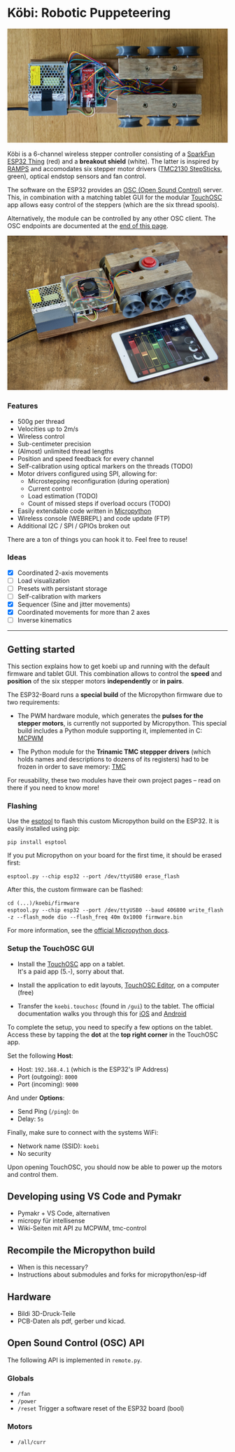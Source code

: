 # Köbi: Robotic Puppeteering

![Setup](draufsicht.jpeg)

Köbi is a 6-channel wireless stepper controller consisting of a [SparkFun ESP32 Thing](https://www.sparkfun.com/products/13907) (red) and a **breakout shield** (white). The latter is inspired by [RAMPS](https://reprap.org/wiki/Arduino_Mega_Pololu_Shield) and accomodates six stepper motor drivers ([TMC2130 StepSticks](https://shop.watterott.com/SilentStepStick-TMC2130), green), optical endstop sensors and fan control.

The software on the ESP32 provides an [OSC (Open Sound Control)](https://en.wikipedia.org/wiki/Open_Sound_Control) server. This, in combination with a matching tablet GUI for the modular [TouchOSC](https://hexler.net/products/touchosc) app allows easy control of the steppers (which are the six thread spools).

Alternatively, the module can be controlled by any other OSC client. The OSC endpoints are documented at the [end of this page](#osc-api).

![No strings attached!](setup.jpeg)

### Features

- 500g per thread
- Velocities up to 2m/s
- Wireless control
- Sub-centimeter precision
- (Almost) unlimited thread lengths
- Position and speed feedback for every channel
- Self-calibration using optical markers on the threads (TODO)
- Motor drivers configured using SPI, allowing for:
    - Microstepping reconfiguration (during operation)
    - Current control
    - Load estimation (TODO)
    - Count of missed steps if overload occurs (TODO)
- Easily extendable code written in [Micropython](https://micropython.org)
- Wireless console (WEBREPL) and code update (FTP)
- Additional I2C / SPI / GPIOs broken out

There are a ton of things you can hook it to. Feel free to reuse!


### Ideas

- [x] Coordinated 2-axis movements
- [ ] Load visualization
- [ ] Presets with persistant storage
- [ ] Self-calibration with markers
- [x] Sequencer (Sine and jitter movements)
- [x] Coordinated movements for more than 2 axes
- [ ] Inverse kinematics

---

## Getting started

This section explains how to get koebi up and running with the default firmware and tablet GUI. This combination allows to control the **speed** and **position** of the six stepper motors **independently** or **in pairs**.

The ESP32-Board runs a **special build** of the Micropython firmware due to two requirements:

- The PWM hardware module, which generates the **pulses for the  stepper motors**, is currently not supported by Micropython. This special build includes a Python module supporting it, implemented in C: [MCPWM]()

- The Python module for the **Trinamic TMC steppper drivers** (which holds names and descriptions to dozens of its registers) had to be frozen in order to save memory: [TMC]()

For reusability, these two modules have their own project pages – read on there if you need to know more!

### Flashing

Use the [esptool](https://github.com/espressif/esptool) to flash this custom Micropython build on the ESP32. It is easily installed using pip:

```
pip install esptool
```

If you put Micropython on your board for the first time, it should be erased first:

```
esptool.py --chip esp32 --port /dev/ttyUSB0 erase_flash
```

After this, the custom firmware can be flashed:

```
cd (...)/koebi/firmware
esptool.py --chip esp32 --port /dev/ttyUSB0 --baud 406800 write_flash -z --flash_mode dio --flash_freq 40m 0x1000 firmware.bin
``` 

For more information, see the [official Micropython docs](https://micropython.org/download#esp32).

### Setup the TouchOSC GUI
- Install the [TouchOSC](https://hexler.net/products/touchosc) app on a tablet.  
It's a paid app (5.-), sorry about that.

- Install the application to edit layouts, [TouchOSC Editor](https://hexler.net/products/touchosc#downloads), on a computer (free)

- Transfer the ``koebi.touchosc`` (found in ``/gui``) to the tablet. The official documentation walks you through this for [iOS](https://hexler.net/docs/touchosc-configuration-layout-transfer-wifi?ios) and [Android](https://hexler.net/docs/touchosc-configuration-layout-transfer-wifi?android)

To complete the setup, you need to specify a few options on the tablet. Access these by tapping the **dot** at the **top right corner** in the TouchOSC app.

Set the following **Host**:

- Host: ``192.168.4.1`` (which is the ESP32's IP Address)
- Port (outgoing): ``8000``
- Port (incoming): ``9000``

And under **Options**:

- Send Ping (``/ping``): ``On``
- Delay: ``5s`` 

Finally, make sure to connect with the systems WiFi:
- Network name (SSID): ``koebi``
- No security

Upon opening TouchOSC, you should now be able to power up the motors and control them. 

## Developing using VS Code and Pymakr
- Pymakr + VS Code, alternativen
- micropy für intellisense
- Wiki-Seiten mit API zu MCPWM, tmc-control


## Recompile the Micropython build

- When is this necessary?
- Instructions about submodules and forks for micropython/esp-idf

## Hardware

- Bildi 3D-Druck-Teile
- PCB-Daten als pdf, gerber und kicad.

<a name="osc-api"></a>
## Open Sound Control (OSC) API

The following API is implemented in ``remote.py``. 

### Globals

- ``/fan``
- ``/power`` 
- ``/reset`` Trigger a software reset of the ESP32 board (bool)

### Motors
- ``/all/curr`` 

 